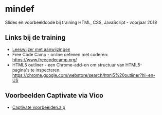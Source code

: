 # mindef

Slides en voorbeeldcode bij training HTML, CSS, JavaScript - voorjaar 2018

## Links bij de training

-   [Leeswijzer met aanwijzingen](leeswijzer/README.md)
-   Free Code Camp - online oefenen met coderen: https://www.freecodecamp.org/
-   HTML5 outliner - een Chrome-add-on om structuur van HTML5-pagina's te inspecteren. https://chrome.google.com/webstore/search/html5%20outliner?hl=en-US

## Voorbeelden Captivate via Vico

-   [Captivate voorbeelden.zip](Captivate-voorbeelden.zip)
